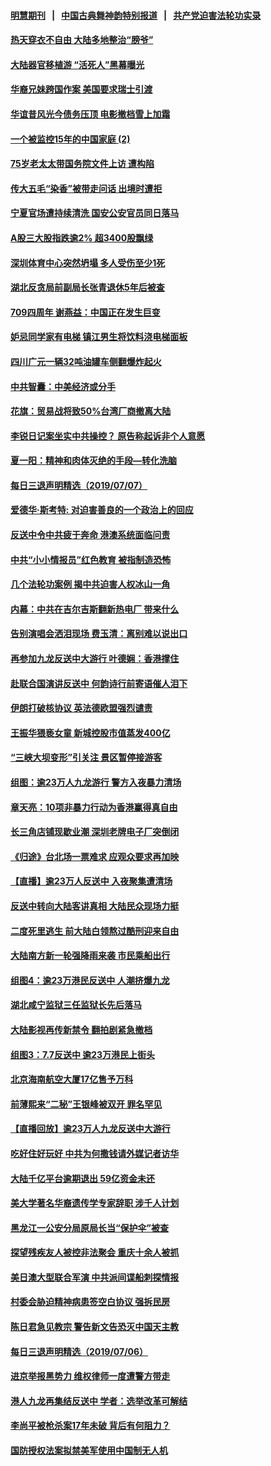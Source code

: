 #### [明慧期刊](https://github.com/gfw-breaker/mh-qikan) &nbsp;&nbsp;|&nbsp;&nbsp; [中国古典舞神韵特别报道](https://github.com/gfw-breaker/mh-news/blob/master/shenyun.md?t=07081637) &nbsp;&nbsp;|&nbsp;&nbsp; [共产党迫害法轮功实录](https://github.com/gfw-breaker/mh-news/blob/master/README.md?t=07081637)  

#### [热天穿衣不自由 大陆多地整治“膀爷”](../pages/nsc413/n11372137.md?t=07081637) 

#### [大陆器官移植游 “活死人”黑幕曝光](../pages/nsc413/n11371067.md?t=07081637) 

#### [华裔兄妹跨国作案 美国要求瑞士引渡](../pages/nsc413/n11372061.md?t=07081637) 

#### [华谊昔风光今债务压顶 电影撤档雪上加霜](../pages/nsc413/n11372064.md?t=07081637) 

#### [一个被监控15年的中国家庭 (2)](../pages/nsc413/n11365103.md?t=07081637) 


#### [75岁老太太带国务院文件上访 遭构陷](../pages/nsc413/n11371730.md?t=07081637) 

#### [传大五毛“染香”被带走问话 出境时遭拒](../pages/nsc413/n11371754.md?t=07081637) 

#### [宁夏官场遭持续清洗 国安公安官员同日落马](../pages/nsc413/n11371721.md?t=07081637) 

#### [A股三大股指跌逾2% 超3400股飘绿](../pages/nsc413/n11371134.md?t=07081637) 

#### [深圳体育中心突然坍塌 多人受伤至少1死](../pages/nsc413/n11371419.md?t=07081637) 

#### [湖北反贪局前副局长张青退休5年后被查](../pages/nsc413/n11371401.md?t=07081637) 

#### [709四周年 谢燕益：中国正在发生巨变](../pages/nsc413/n11370790.md?t=07081637) 

#### [妒忌同学家有电梯 镇江男生将饮料浇电梯面板](../pages/nsc413/n11371544.md?t=07081637) 

#### [四川广元一辆32吨油罐车侧翻爆炸起火](../pages/nsc413/n11370900.md?t=07081637) 

#### [中共智囊：中美经济或分手](../pages/nsc413/n11371107.md?t=07081637) 

#### [花旗：贸易战将致50%台湾厂商撤离大陆](../pages/nsc413/n11370642.md?t=07081637) 

#### [李锐日记案坐实中共操控？ 原告称起诉非个人意愿](../pages/nsc413/n11371038.md?t=07081637) 

#### [夏一阳：精神和肉体灭绝的手段—转化洗脑](../pages/nsc413/n11368250.md?t=07081637) 

#### [每日三退声明精选（2019/07/07）](../pages/nsc413/n11370950.md?t=07081637) 

#### [爱德华‧斯考特: 对迫害善良的一个政治上的回应](../pages/nsc413/n11370721.md?t=07081637) 

#### [反送中令中共疲于奔命 港澳系统面临问责](../pages/nsc413/n11370604.md?t=07081637) 

#### [中共“小小情报员”红色教育 被指制造恐怖](../pages/nsc413/n11370581.md?t=07081637) 

#### [几个法轮功案例 揭中共迫害人权冰山一角](../pages/nsc413/n11360892.md?t=07081637) 

#### [内幕：中共在吉尔吉斯翻新热电厂 带来什么](../pages/nsc413/n11370560.md?t=07081637) 

#### [告别演唱会洒泪现场 费玉清：离别难以说出口](../pages/nsc413/n11370553.md?t=07081637) 

#### [再参加九龙反送中大游行 叶德娴：香港撑住](../pages/nsc413/n11370167.md?t=07081637) 

#### [赴联合国演讲反送中 何韵诗行前寄语催人泪下](../pages/nsc413/n11370428.md?t=07081637) 

#### [伊朗打破核协议 英法德欧盟强烈谴责](../pages/nsc413/n11370112.md?t=07081637) 

#### [王振华猥亵女童 新城控股市值蒸发400亿](../pages/nsc413/n11370481.md?t=07081637) 

#### [“三峡大坝变形”引关注 景区暂停接游客](../pages/nsc413/n11369986.md?t=07081637) 

#### [组图：逾23万人九龙游行 警方入夜暴力清场](../pages/nsc413/n11370207.md?t=07081637) 

#### [章天亮：10项非暴力行动为香港赢得真自由](../pages/nsc413/n11370328.md?t=07081637) 

#### [长三角店铺现歇业潮 深圳老牌电子厂突倒闭](../pages/nsc413/n11370286.md?t=07081637) 

#### [《归途》台北场一票难求 应观众要求再加映](../pages/nsc413/n11370035.md?t=07081637) 

#### [【直播】逾23万人反送中 入夜聚集遭清场](../pages/nsc413/n11369475.md?t=07081637) 

#### [反送中转向大陆客讲真相 大陆民众现场力挺](../pages/nsc413/n11369987.md?t=07081637) 

#### [二度死里逃生 前大陆白领熬过酷刑迎来自由](../pages/nsc413/n11368594.md?t=07081637) 

#### [大陆南方新一轮强降雨来袭 市民乘船出行](../pages/nsc413/n11370116.md?t=07081637) 

#### [组图4：逾23万港民反送中 人潮挤爆九龙](../pages/nsc413/n11370039.md?t=07081637) 

#### [湖北咸宁监狱三任监狱长先后落马](../pages/nsc413/n11370032.md?t=07081637) 


#### [大陆影视再传新禁令 翻拍剧紧急撤档](../pages/nsc413/n11369951.md?t=07081637) 

#### [组图3：7.7反送中 逾23万港民上街头](../pages/nsc413/n11369821.md?t=07081637) 

#### [北京海南航空大厦17亿售予万科](../pages/nsc413/n11369739.md?t=07081637) 

#### [前薄熙来“二秘”王银峰被双开 罪名罕见](../pages/nsc413/n11369769.md?t=07081637) 

#### [【直播回放】逾23万人九龙反送中大游行](../pages/nsc413/n11368868.md?t=07081637) 

#### [吃好住好玩好 中共为何撒钱请外媒记者访华](../pages/nsc413/n11365072.md?t=07081637) 

#### [大陆千亿平台逾期退出 59亿资金未还](../pages/nsc413/n11369313.md?t=07081637) 

#### [美大学著名华裔遗传学专家辞职 涉千人计划](../pages/nsc413/n11369211.md?t=07081637) 

#### [黑龙江一公安分局原局长当“保护伞”被查](../pages/nsc413/n11369312.md?t=07081637) 

#### [探望残疾友人被控非法聚会 重庆十余人被抓](../pages/nsc413/n11369326.md?t=07081637) 

#### [美日澳大型联合军演 中共派间谍船刺探情报](../pages/nsc413/n11369323.md?t=07081637) 

#### [村委会胁迫精神病患签空白协议 强拆民房](../pages/nsc413/n11369284.md?t=07081637) 

#### [陈日君急见教宗 警告新文告恐灭中国天主教](../pages/nsc413/n11369249.md?t=07081637) 

#### [每日三退声明精选（2019/07/06）](../pages/nsc413/n11369221.md?t=07081637) 

#### [进京举报黑势力 维权律师一度遭警方带走](../pages/nsc413/n11359367.md?t=07081637) 

#### [港人九龙再集结反送中 学者：选举改革可解结](../pages/nsc413/n11369040.md?t=07081637) 

#### [李尚平被枪杀案17年未破 背后有何阻力？](../pages/nsc413/n11369094.md?t=07081637) 

#### [国防授权法案拟禁美军使用中国制无人机](../pages/nsc413/n11368929.md?t=07081637) 

